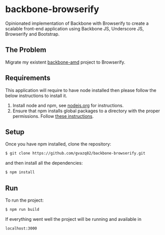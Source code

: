 # backbone-browserify
Opinionated implementation of Backbone with Browserify to create a scalable front-end application using Backbone JS, Underscore JS, Browserify and Bootstrap.
                                                                
## The Problem
Migrate my existent [backbone-amd](https://github.com/gvazq82/backbone-amd) project to Browserify.

## Requirements
This application will require to have node installed then please follow the below instructions to install it.

1. Install node and npm, see [nodejs.org](https://nodejs.org/) for instructions.
2. Ensure that npm installs global packages to a directory with the proper permissions. Follow [these instructions](https://docs.npmjs.com/getting-started/fixing-npm-permissions).

## Setup
Once you have npm installed, clone the repository:

```bash
$ git clone https://github.com/gvazq82/backbone-browserify.git
```

and then install all the dependencies:

```bash
$ npm install
```


## Run
To run the project:
```bash
$ npm run build
```

If everything went well the project will be running and available in 
```
localhost:3000
```

